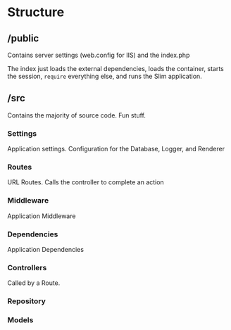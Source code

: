 # Structure
## /public
Contains server settings (web.config for IIS) and the index.php

The index just loads the external dependencies, loads the container, starts the session, `require` everything else, and runs the Slim application.

## /src
Contains the majority of source code. Fun stuff.
### Settings
Application settings. Configuration for the Database, Logger, and Renderer
### Routes
URL Routes. Calls the controller to complete an action
### Middleware
Application Middleware
### Dependencies
Application Dependencies
### Controllers
Called by a Route. 
### Repository

### Models